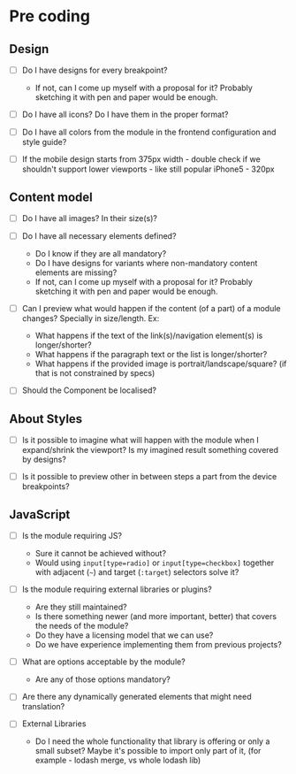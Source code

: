 # Pre coding

## Design

- [ ] Do I have designs for every breakpoint?
	- If not, can I come up myself with a proposal for it? Probably sketching it with pen and paper would be enough.

- [ ] Do I have all icons? Do I have them in the proper format?

- [ ] Do I have all colors from the module in the frontend configuration and style guide?

- [ ] If the mobile design starts from 375px width - double check if we shouldn't support lower viewports - like still popular iPhone5 - 320px

## Content model

- [ ] Do I have all images? In their size(s)?

- [ ] Do I have all necessary elements defined?
	- Do I know if they are all mandatory?
	- Do I have designs for variants where non-mandatory content elements are missing?
	- If not, can I come up myself with a proposal for it? Probably sketching it with pen and paper would be enough.
 
- [ ] Can I preview what would happen if the content (of a part) of a module changes? Specially in size/length. Ex:
	- What happens if the text of the link(s)/navigation element(s) is longer/shorter?
	- What happens if the paragraph text or the list is longer/shorter?
	- What happens if the provided image is portrait/landscape/square? (if that is not constrained by specs)
 
- [ ] Should the Component be localised?

## About Styles

- [ ] Is it possible to imagine what will happen with the module when I expand/shrink the viewport? Is my imagined result something covered by designs?

- [ ] Is it possible to preview other in between steps a part from the device breakpoints?

## JavaScript

- [ ] Is the module requiring JS?
	- Sure it cannot be achieved without?
	- Would using `input[type=radio]` or `input[type=checkbox]` together with adjacent (`~`) and target (`:target`) selectors solve it?

- [ ] Is the module requiring external libraries or plugins?
	- Are they still maintained?
	- Is there something newer (and more important, better) that covers the needs of the module?
	- Do they have a licensing model that we can use?
	- Do we have experience implementing them from previous projects?

- [ ] What are options acceptable by the module?
	- Are any of those options mandatory?
 
- [ ] Are there any dynamically generated elements that might need translation?

- [ ] External Libraries
	- Do I need the whole functionality that library is offering or only a small subset? Maybe it's possible to import only part of it, (for example - lodash merge, vs whole lodash lib)
